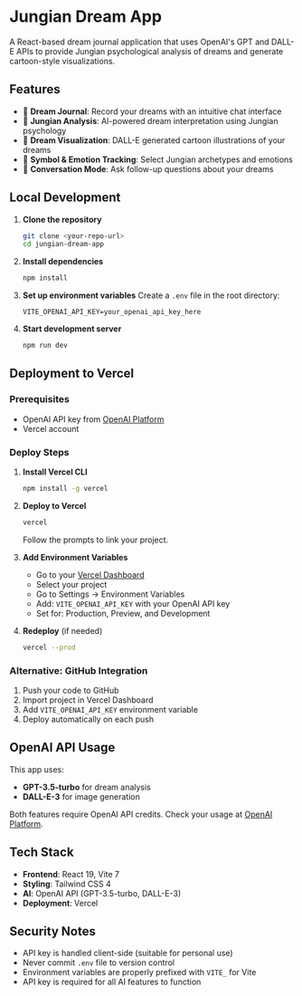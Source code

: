 # Jungian Dream App

A React-based dream journal application that uses OpenAI's GPT and DALL-E APIs to provide Jungian psychological analysis of dreams and generate cartoon-style visualizations.

## Features

- 🌙 **Dream Journal**: Record your dreams with an intuitive chat interface
- 🧠 **Jungian Analysis**: AI-powered dream interpretation using Jungian psychology
- 🎨 **Dream Visualization**: DALL-E generated cartoon illustrations of your dreams
- 💭 **Symbol & Emotion Tracking**: Select Jungian archetypes and emotions
- 💬 **Conversation Mode**: Ask follow-up questions about your dreams

## Local Development

1. **Clone the repository**
   ```bash
   git clone <your-repo-url>
   cd jungian-dream-app
   ```

2. **Install dependencies**
   ```bash
   npm install
   ```

3. **Set up environment variables**
   Create a `.env` file in the root directory:
   ```
   VITE_OPENAI_API_KEY=your_openai_api_key_here
   ```

4. **Start development server**
   ```bash
   npm run dev
   ```

## Deployment to Vercel

### Prerequisites
- OpenAI API key from [OpenAI Platform](https://platform.openai.com/api-keys)
- Vercel account

### Deploy Steps

1. **Install Vercel CLI**
   ```bash
   npm install -g vercel
   ```

2. **Deploy to Vercel**
   ```bash
   vercel
   ```
   Follow the prompts to link your project.

3. **Add Environment Variables**
   - Go to your [Vercel Dashboard](https://vercel.com/dashboard)
   - Select your project
   - Go to Settings → Environment Variables
   - Add: `VITE_OPENAI_API_KEY` with your OpenAI API key
   - Set for: Production, Preview, and Development

4. **Redeploy** (if needed)
   ```bash
   vercel --prod
   ```

### Alternative: GitHub Integration

1. Push your code to GitHub
2. Import project in Vercel Dashboard
3. Add `VITE_OPENAI_API_KEY` environment variable
4. Deploy automatically on each push

## OpenAI API Usage

This app uses:
- **GPT-3.5-turbo** for dream analysis
- **DALL-E-3** for image generation

Both features require OpenAI API credits. Check your usage at [OpenAI Platform](https://platform.openai.com/usage).

## Tech Stack

- **Frontend**: React 19, Vite 7
- **Styling**: Tailwind CSS 4
- **AI**: OpenAI API (GPT-3.5-turbo, DALL-E-3)
- **Deployment**: Vercel

## Security Notes

- API key is handled client-side (suitable for personal use)
- Never commit `.env` file to version control
- Environment variables are properly prefixed with `VITE_` for Vite
- API key is required for all AI features to function
